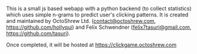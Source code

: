 This is a small js based webapp with a python backend (to collect statistics) which uses simple n-grams to predict user's clicking patterns. It is created and maintained by OctoShrew Ltd. (contact@octoshrew.com, https://github.com/hollyqui) and Felix Schwendner (felix7tasuri@gmail.com, https://github.com/tasuri). 

Once completed, it will be hosted at https://clickgame.octoshrew.com
